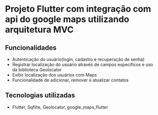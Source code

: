 # Projeto Flutter com integração com api do google maps utilizando arquitetura MVC

## Funcionalidades

- Autenticação do usuário(login, cadastro e recuperação de senha)
- Registrar localização do usuário através de campos específicos e uso da biblioteca Geolocator
- Exibir localização dos usuários com Maps
- Funcionalidade de adicionar, remover e atualizar contatos

## Tecnologias utilizadas

- Flutter, Sqflite, Geolocator, google_maps_flutter
